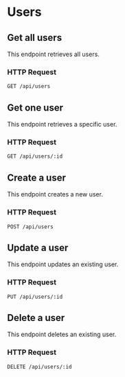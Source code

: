 # Users

## Get all users

This endpoint retrieves all users.

### HTTP Request

`GET /api/users`

## Get one user

This endpoint retrieves a specific user.

### HTTP Request

`GET /api/users/:id`

## Create a user

This endpoint creates a new user.

### HTTP Request

`POST /api/users`

## Update a user

This endpoint updates an existing user.

### HTTP Request

`PUT /api/users/:id`

## Delete a user

This endpoint deletes an existing user.

### HTTP Request

`DELETE /api/users/:id`
